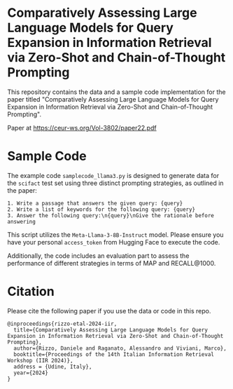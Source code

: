 # Comparatively Assessing Large Language Models for Query Expansion in Information Retrieval via Zero-Shot and Chain-of-Thought Prompting

This repository contains the data and a sample code implementation for the paper titled "Comparatively Assessing Large Language Models for Query Expansion in Information Retrieval via Zero-Shot and Chain-of-Thought Prompting".

Paper at https://ceur-ws.org/Vol-3802/paper22.pdf

# Sample Code
  
The example code `samplecode_llama3.py` is designed to generate data for the `scifact` test set using three distinct prompting strategies, as outlined in the paper:  
```
1. Write a passage that answers the given query: {query}
2. Write a list of keywords for the following query: {query}
3. Answer the following query:\n{query}\nGive the rationale before answering
```
This script utilizes the `Meta-Llama-3-8B-Instruct` model. Please ensure you have your personal `access_token` from Hugging Face to execute the code.  
  
Additionally, the code includes an evaluation part to assess the performance of different strategies in terms of MAP and RECALL@1000.  

# Citation

Please cite the following paper if you use the data or code in this repo.

```
@inproceedings{rizzo-etal-2024-iir,
  title={Comparatively Assessing Large Language Models for Query Expansion in Information Retrieval via Zero-Shot and Chain-of-Thought Prompting},
  author={Rizzo, Daniele and Raganato, Alessandro and Viviani, Marco},
  booktitle={Proceedings of the 14th Italian Information Retrieval Workshop (IIR 2024)},
  address = {Udine, Italy},
  year={2024}
}
```
